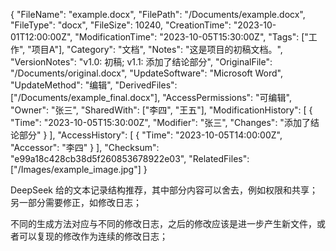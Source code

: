 {
  "FileName": "example.docx",
  "FilePath": "/Documents/example.docx",
  "FileType": "docx",
  "FileSize": 10240,
  "CreationTime": "2023-10-01T12:00:00Z",
  "ModificationTime": "2023-10-05T15:30:00Z",
  "Tags": ["工作", "项目A"],
  "Category": "文档",
  "Notes": "这是项目的初稿文档。",
  "VersionNotes": "v1.0: 初稿; v1.1: 添加了结论部分",
  "OriginalFile": "/Documents/original.docx",
  "UpdateSoftware": "Microsoft Word",
  "UpdateMethod": "编辑",
  "DerivedFiles": ["/Documents/example_final.docx"],
  "AccessPermissions": "可编辑",
  "Owner": "张三",
  "SharedWith": ["李四", "王五"],
  "ModificationHistory": [
    {
      "Time": "2023-10-05T15:30:00Z",
      "Modifier": "张三",
      "Changes": "添加了结论部分"
    }
  ],
  "AccessHistory": [
    {
      "Time": "2023-10-05T14:00:00Z",
      "Accessor": "李四"
    }
  ],
  "Checksum": "e99a18c428cb38d5f260853678922e03",
  "RelatedFiles": ["/Images/example_image.jpg"]
}

DeepSeek 给的文本记录结构推荐，其中部分内容可以舍去，例如权限和共享；另一部分需要修正，如修改日志；

不同的生成方法对应与不同的修改日志，之后的修改应该是进一步产生新文件，或者可以复现的修改作为连续的修改日志；
